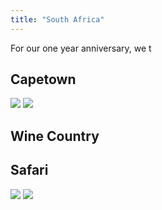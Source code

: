 ```yaml
---
title: "South Africa"
---
```


For our one year anniversary, we t


## Capetown
<img src="{{ site.baseurl }}/assets/southafrica2024/IMG_1849.jpeg"/>

<img src="{{ site.baseurl }}/assets/southafrica2024/IMG_1974.jpeg"/>


## Wine Country



## Safari


<img src="{{ site.baseurl }}/assets/southafrica2024/DSC00457.jpeg"/>

<img src="{{ site.baseurl }}/assets/southafrica2024/DSC00603.jpeg"/>